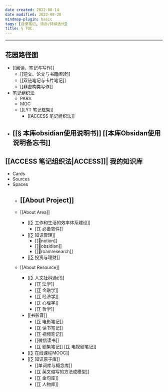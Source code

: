 ```yaml
---
date created: 2022-08-14
date modified: 2022-08-20
mindmap-plugin: basic
tags: [目录笔记, 待办/持续迭代]
title: § TOC.
---
```

---


## 花园路径图


- [[阅读、笔记与写作]]
	- [[短文、论文与书籍阅读]]
	- [[双链笔记与卡片笔记]]
	- [[非虚构类写作]]
- 笔记组织法
	- PARA
	- MOC
	- [[LYT 笔记框架]]
		- [[ACCESS 笔记组织法]]
- [[§ 本库obsidian使用说明书]] [[本库Obsidan使用说明备忘书]]
	- 
## [[ACCESS 笔记组织法|ACCESS]]| 我的知识库

- Cards
- Sources
- Spaces
   - [[About Project]]
	  - 
   - [[About Area]]
	  - [[∑ 工作和生活的效率体系建设]]
		 - [[∑ 必备软件]]
	  - [[∑ 知识管理]]
		 - [[🤖notion]]
		 - [[🤖obsidian]]
		 - [[🤖roamresearch]]
	  - [[∑ 投资与理财]]

   - [[About Resource]]
	  - [[∑ 人文社科通识]]
		 - [[∑ 法学]]
		 - [[∑ 金融学]]
		 - [[∑ 经济学]]
		 - [[∑ 心理学]]
		 - [[∑ 哲学]]
	  - [[书影音]]
		 - [[∑ 电影笔记]]
		 - [[∑ 读书笔记]]
		 - [[∑ 视频笔记]]
		 - [[微信读书]]
		 - [[∑ 剧集笔记]] [[∑ 电视剧笔记]] 
	  - [[∑ 在线课程MOOC]]
	  - [[∑ 知识原子库]]
		 - [[单词库与概念库]]
		 - [[∑ 英文缩写的方法或模型]]
		 - [[∑ 金句库]]
		 - [[∑ 人物库]]


